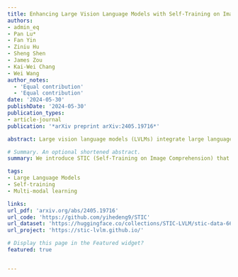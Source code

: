 ```yaml
---
title: Enhancing Large Vision Language Models with Self-Training on Image Comprehension
authors:
- admin_eq 
- Pan Lu* 
- Fan Yin
- Ziniu Hu
- Sheng Shen
- James Zou
- Kai-Wei Chang
- Wei Wang
author_notes:
  - 'Equal contribution'
  - 'Equal contribution'
date: '2024-05-30'
publishDate: '2024-05-30'
publication_types:
- article-journal
publication: '*arXiv preprint arXiv:2405.19716*'

abstract: Large vision language models (LVLMs) integrate large language models (LLMs) with pre-trained vision encoders, thereby activating the perception capability of the model to understand image inputs for different queries and conduct subsequent reasoning. Improving this capability requires high-quality vision-language data, which is costly and labor-intensive to acquire. Self-training approaches have been effective in single-modal settings to alleviate the need for labeled data by leveraging model's own generation. However, effective self-training remains a challenge regarding the unique visual perception and reasoning capability of LVLMs. To address this, we introduce Self-Training on Image Comprehension (STIC), which emphasizes a self-training approach specifically for image comprehension. First, the model self-constructs a preference dataset for image descriptions using unlabeled images. Preferred responses are generated through a step-by-step prompt, while dis-preferred responses are generated from either corrupted images or misleading prompts. To further self-improve reasoning on the extracted visual information, we let the model reuse a small portion of existing instruction-tuning data and append its self-generated image descriptions to the prompts. We validate the effectiveness of STIC across seven different benchmarks, demonstrating substantial performance gains of 4.0% on average while using 70% less supervised fine-tuning data than the current method. Further studies investigate various components of STIC and highlight its potential to leverage vast quantities of unlabeled images for self-training. Code and data are made publicly available.

# Summary. An optional shortened abstract.
summary: We introduce STIC (Self-Training on Image Comprehension) that enhances the understanding and reasoning capabilities of LVLMs through self-generated data. Our experiments across seven benchmarks, including ScienceQA, TextVQA, ChartQA, LLaVA-Bench, MMBench, MM-Vet, and MathVista, demonstrate a notable average accuracy gain of 4.0% by self-training.   

tags:
- Large Language Models
- Self-training
- Multi-modal learning

links:
url_pdf: 'arxiv.org/abs/2405.19716'
url_code: 'https://github.com/yihedeng9/STIC'
url_dataset: 'https://huggingface.co/collections/STIC-LVLM/stic-data-6658e7f93aa5d4bb34ef140b'
url_project: 'https://stic-lvlm.github.io/'

# Display this page in the Featured widget?
featured: true


---
```

